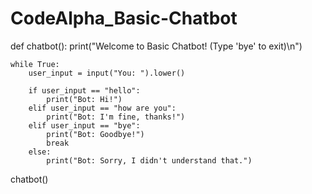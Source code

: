 # CodeAlpha_Basic-Chatbot
def chatbot():
    print("Welcome to Basic Chatbot! (Type 'bye' to exit)\n")
    
    while True:
        user_input = input("You: ").lower()
        
        if user_input == "hello":
            print("Bot: Hi!")
        elif user_input == "how are you":
            print("Bot: I'm fine, thanks!")
        elif user_input == "bye":
            print("Bot: Goodbye!")
            break
        else:
            print("Bot: Sorry, I didn't understand that.")
chatbot()
